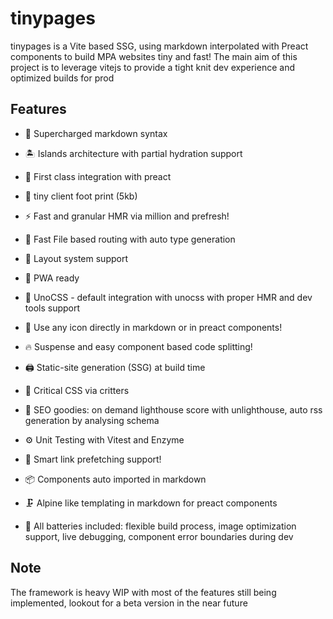 # tinypages

tinypages is a Vite based SSG, using markdown interpolated with Preact components to build MPA websites tiny and fast! The main aim of this project is to leverage vitejs to provide a tight knit dev experience and optimized builds for prod


## Features

- 🔌 Supercharged markdown syntax 

- 🏝️  Islands architecture with partial hydration support 

- 🔋  First class integration with preact

- 👣  tiny client foot print (5kb)

- ⚡️  Fast and granular HMR via million and prefresh!

- 📂  Fast File based routing with auto type generation

- 📑  Layout system support 

- 📲  PWA ready 

- 🎨  UnoCSS - default integration with unocss with proper HMR and dev tools support 

- 🍱  Use any icon directly in markdown or in preact components!

- 🔥  Suspense and easy component based code splitting!

- 🖨  Static-site generation (SSG) at build time

- 🦔  Critical CSS via critters

- 🦦  SEO goodies: on demand lighthouse score with unlighthouse, auto rss generation by analysing schema 

- ⚙️  Unit Testing with Vitest and Enzyme 

- 🔨  Smart link prefetching support!

- 📦  Components auto imported in markdown 

- 🗜  Alpine like templating in markdown for preact components

- 🦾 All batteries included: flexible build process, image optimization support, live debugging, component error boundaries during dev  

## Note 
The framework is heavy WIP with most of the features still being implemented, lookout for a beta version in the near future
